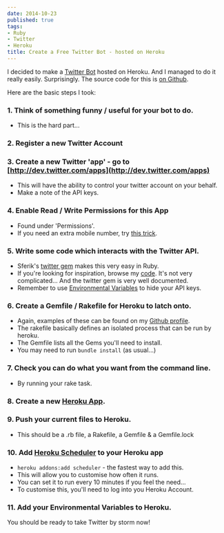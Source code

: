 ```yaml
---
date: 2014-10-23
published: true
tags:
- Ruby
- Twitter
- Heroku
title: Create a Free Twitter Bot - hosted on Heroku
---
```


I decided to make a [Twitter Bot](https://twitter.com/damnnaturescary) hosted on Heroku. And I managed to do it really easily. Surprisingly.
The source code for this is [on Github](https://github.com/wmmc/Damn-Nature).

Here are the basic steps I took:

### 1. Think of something funny / useful for your bot to do. 
- This is the hard part...

### 2. Register a new Twitter Account

### 3. Create a new Twitter 'app' - go to [http://dev.twitter.com/apps](http://dev.twitter.com/apps)
- This will have the ability to control your twitter account on your behalf.
- Make a note of the API keys.

### 4. Enable Read / Write Permissions for this App
- Found under 'Permissions'.
- If you need an extra mobile number, try [this trick](http://wmmc.github.io/2014/10/22/twitter-apps-authentication--without-another-mobile-number/).

### 5. Write some code which interacts with the Twitter API.
- Sferik's [twitter gem](https://github.com/sferik/twitter) makes this very easy in Ruby.
- If you're looking for inspiration, browse my [code](https://github.com/wmmc/Damn-Nature/blob/master/twitter.rb). It's not very complicated... And the twitter gem is very well documented.
- Remember to use [Environmental Variables](https://devcenter.heroku.com/articles/config-vars) to hide your API keys.

### 6. Create a Gemfile / Rakefile for Heroku to latch onto.
- Again, examples of these can be found on my [Github profile](https://github.com/wmmc/Damn-Nature/blob/master/Rakefile).
- The rakefile basically defines an isolated process that can be run by heroku.
- The Gemfile lists all the Gems you'll need to install.
- You may need to run `bundle install` (as usual...)

### 7. Check you can do what you want from the command line.
- By running your rake task.

### 8. Create a new [Heroku App](http://heroku.com).

### 9. Push your current files  to Heroku.
- This should be a .rb file, a Rakefile, a Gemfile & a Gemfile.lock

### 10. Add [Heroku Scheduler](https://addons.heroku.com/scheduler) to your Heroku app
- `heroku addons:add scheduler` - the fastest way to add this.
- This will allow you to customise how often it runs.
- You can set it to run every 10 minutes if you feel the need...
- To customise this, you'll need to log into you Heroku Account.

### 11. Add your Environmental Variables to Heroku.

You should be ready to take Twitter by storm now!
